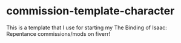 # commission-template-character
This is a template that I use for starting my The Binding of Isaac: Repentance commissions/mods on fiverr!